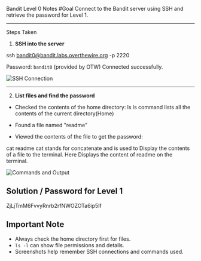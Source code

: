  Bandit Level 0 Notes
#Goal
Connect to the Bandit server using SSH and retrieve the password for Level 1.

---

 Steps Taken

1. **SSH into the server**

ssh bandit0@bandit.labs.overthewire.org -p 2220

 Password: `bandit0` (provided by OTW)
 Connected successfully.

![SSH Connection](LEVEL0/Screenshots/1_sshlevel0.png)

---

2. **List files and find the password**

* Checked the contents of the home directory:
ls
ls command lists all the contents of the current directory(Home)
* Found a file named "readme"

* Viewed the contents of the file to get the password:

cat readme
cat stands for concatenate and is used to Display the contents of a file to the terminal.
Here Displays the content of readme on the terminal.

![Commands and Output](LEVEL0/Screenshots/2_commands.png)
## Solution / Password for Level 1
ZjLjTmM6FvvyRnrb2rfNWOZOTa6ip5If

## Important Note
- Always check the home directory first for files.
- `ls -l` can show file permissions and details.
- Screenshots help remember SSH connections and commands used.



